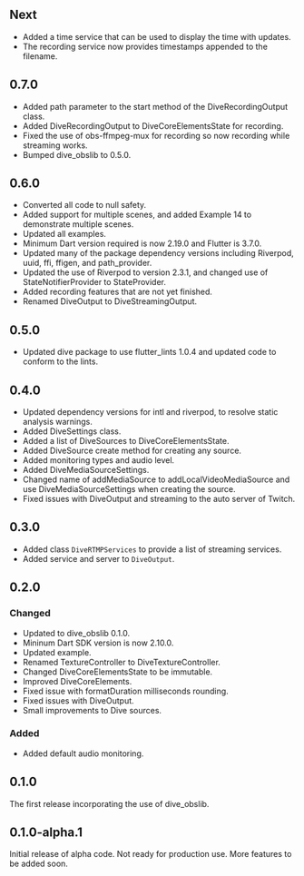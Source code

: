 ## Next

- Added a time service that can be used to display the time with updates.
- The recording service now provides timestamps appended to the filename.

## 0.7.0

- Added path parameter to the start method of the DiveRecordingOutput class.
- Added DiveRecordingOutput to DiveCoreElementsState for recording.
- Fixed the use of obs-ffmpeg-mux for recording so now recording while streaming works.
- Bumped dive_obslib to 0.5.0.

## 0.6.0

- Converted all code to null safety.
- Added support for multiple scenes, and added Example 14 to demonstrate multiple scenes.
- Updated all examples.
- Minimum Dart version required is now 2.19.0 and Flutter is 3.7.0.
- Updated many of the package dependency versions including Riverpod, uuid, ffi, ffigen, and path_provider.
- Updated the use of Riverpod to version 2.3.1, and changed use of StateNotifierProvider to StateProvider.
- Added recording features that are not yet finished.
- Renamed DiveOutput to DiveStreamingOutput.

## 0.5.0

- Updated dive package to use flutter_lints 1.0.4 and updated code to conform to the lints.

## 0.4.0

- Updated dependency versions for intl and riverpod, to resolve static analysis warnings.
- Added DiveSettings class.
- Added a list of DiveSources to DiveCoreElementsState.
- Added DiveSource create method for creating any source.
- Added monitoring types and audio level.
- Added DiveMediaSourceSettings.
- Changed name of addMediaSource to addLocalVideoMediaSource and use DiveMediaSourceSettings
when creating the source.
- Fixed issues with DiveOutput and streaming to the auto server of Twitch.

## 0.3.0

- Added class `DiveRTMPServices` to provide a list of streaming services.
- Added service and server to `DiveOutput`.

## 0.2.0
### Changed

- Updated to dive_obslib 0.1.0.
- Mininum Dart SDK version is now 2.10.0.
- Updated example.
- Renamed TextureController to DiveTextureController.
- Changed DiveCoreElementsState to be immutable.
- Improved DiveCoreElements.
- Fixed issue with formatDuration milliseconds rounding.
- Fixed issues with DiveOutput.
- Small improvements to Dive sources.

### Added

- Added default audio monitoring.

## 0.1.0

The first release incorporating the use of dive_obslib.

## 0.1.0-alpha.1

Initial release of alpha code. Not ready for production use. More features to
be added soon.
